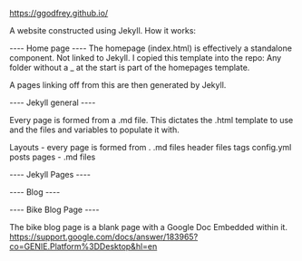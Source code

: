 https://ggodfrey.github.io/

A website constructed using Jekyll. How it works:


---- Home page ----
The homepage (index.html) is effectively a standalone component. Not linked to Jekyll. I copied this template into the repo: Any folder without a _ at the start is part of the homepages template.

A pages linking off from this are then generated by Jekyll.


---- Jekyll general ----

Every page is formed from a .md file. This dictates the .html template to use and the files and variables to populate it with.

Layouts  -   every page is formed from .
.md files
header files
tags
config.yml
posts
pages - .md files

---- Jekyll Pages ----


---- Blog ----


---- Bike Blog Page ----

The bike blog page is a blank page with a Google Doc Embedded within it.
https://support.google.com/docs/answer/183965?co=GENIE.Platform%3DDesktop&hl=en






